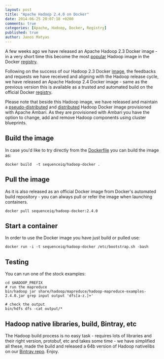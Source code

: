 ```yaml
---
layout: post
title: "Apache Hadoop 2.4.0 on Docker"
date: 2014-06-25 20:07:18 +0200
comments: true
categories: [Apache, Hadoop, Docker, Registry]
published: true
author: Janos Matyas
---
```

A few weeks ago we have released an Apache Hadoop 2.3 Docker image - in a very short time this become the most [popular](https://registry.hub.docker.com/search?q=hadoop&s=downloads) Hadoop image in the Docker [registry](https://registry.hub.docker.com/).


Following on the success of our Hadoop 2.3 Docker [image](https://registry.hub.docker.com/u/sequenceiq/hadoop-docker/), the feedbacks and requests we have received and aligning with the Hadoop release cycle, we have released an Apache Hadoop 2.4 Docker image - same as the previous version this is available as a trusted and automated build on the official Docker [registry](https://registry.hub.docker.com/).

Please note that beside this Hadoop image, we have released and maintain a [pseudo-distributed](http://blog.sequenceiq.com/blog/2014/06/17/ambari-cluster-on-docker/) and [distributed](http://blog.sequenceiq.com/blog/2014/06/19/multinode-hadoop-cluster-on-docker/) Hadoop Docker image provisioned with Apache Ambari. As they are provisioned with Ambari you have the option to change, add and remove Hadoop components using cluster blueprints.

## Build the image

In case you'd like to try directly from the [Dockerfile](https://github.com/sequenceiq/hadoop-docker) you can build the image as:

```
docker build  -t sequenceiq/hadoop-docker .
```

## Pull the image

As it is also released as an official Docker image from Docker's automated build repository - you can always pull or refer the image when launching containers.

```
docker pull sequenceiq/hadoop-docker:2.4.0
```

## Start a container

In order to use the Docker image you have just build or pulled use:

```
docker run -i -t sequenceiq/hadoop-docker /etc/bootstrap.sh -bash
```

## Testing

You can run one of the stock examples:

```
cd $HADOOP_PREFIX
# run the mapreduce
bin/hadoop jar share/hadoop/mapreduce/hadoop-mapreduce-examples-2.4.0.jar grep input output 'dfs[a-z.]+'

# check the output
bin/hdfs dfs -cat output/*
```

## Hadoop native libraries, build, Bintray, etc

The Hadoop build process is no easy task - requires lots of libraries and their right version, protobuf, etc and takes some time - we have simplified all these, made the build and released a 64b version of Hadoop nativelibs on our [Bintray repo](https://bintray.com/sequenceiq/sequenceiq-bin/hadoop-native-64bit/2.4.0/view/files). Enjoy. 

